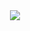 <div align="center">
     <a target="__blank" href="https://www.instagram.com/4lysson_a"><img align="center" src="https://i.pinimg.com/originals/39/b2/89/39b289eca8b58a99b29423a4078504fe.gif"/></a>
</div>


